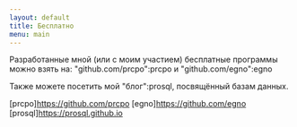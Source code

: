 ```yaml
---
layout: default
title: Бесплатно
menu: main
---
```

Разработанные мной (или с моим участием) бесплатные программы можно взять на: 
"github.com/prcpo":prcpo и "github.com/egno":egno

Также можете посетить мой "блог":prosql, посвящённый базам данных.

[prcpo]https://github.com/prcpo
[egno]https://github.com/egno
[prosql]https://prosql.github.io


